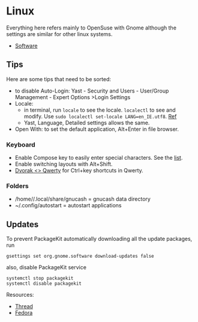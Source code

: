 # Linux

Everything here refers mainly to OpenSuse with Gnome although the settings are similar for other linux systems.

- [Software](software)

## Tips

Here are some tips that need to be sorted:

- to disable Auto-Login: Yast - Security and Users - User/Group Management - Expert Options >Login Settings 
- Locale: 
    - in terminal, run `locale` to see the locale. `localectl` to see and modify. Use `sudo localectl set-locale LANG=en_IE.utf8`. [Ref](https://www.cyberciti.biz/faq/how-to-set-locales-i18n-on-a-linux-unix/)
    - Yast, Language, Detailed settings allows the same.
- Open With: to set the default application, Alt+Enter in file browser.

### Keyboard

- Enable Compose key to easily enter special characters. See the [list](https://fsymbols.com/keyboard/linux/compose/).
- Enable switching layouts with Alt+Shift.
- [Dvorak <> Qwerty](https://github.com/tbocek/dvorak) for Ctrl+key shortcuts in Qwerty.

### Folders

- /home/<user>/.local/share/gnucash = gnucash data directory
- ~/.config/autostart  = autostart applications

## Updates

To prevent PackageKit automatically downloading all the update packages, run
```
gsettings set org.gnome.software download-updates false
```
also, disable PackageKit service
```
systemctl stop packagekit
systemctl disable packagekit
```

Resources: 
- [Thread](https://forums.opensuse.org/showthread.php/530069-Tumbleweed-waiting-for-shared-lock-on-var-lib-rpm-Packages)
- [Fedora](https://ask.fedoraproject.org/en/question/10929/how-do-i-stop-package-kit-from-constantly-searching-for-updates/)
